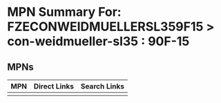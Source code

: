 



# MPN Summary For: FZECONWEIDMUELLERSL359F15 > con-weidmueller-sl35 : 90F-15

## MPNs
  

|MPN|Direct Links|Search Links|
| :--- | :--- | :--- |
||||
